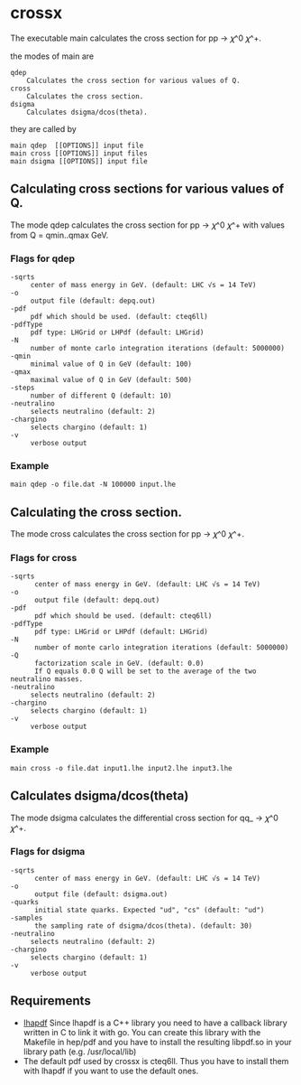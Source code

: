 crossx
======
The executable main calculates the cross section for pp → 𝜒^0 𝜒^+.

the modes of main are

    qdep
        Calculates the cross section for various values of Q.
    cross
        Calculates the cross section.
    dsigma  
        Calculates dsigma/dcos(theta).

they are called by

	main qdep  [[OPTIONS]] input file
	main cross [[OPTIONS]] input files
	main dsigma [[OPTIONS]] input file

Calculating cross sections for various values of Q.
---------------------------------------------------

The mode qdep calculates the cross section for pp → 𝜒^0 𝜒^+ with values from Q = qmin..qmax GeV.

### Flags for qdep
    -sqrts	
         center of mass energy in GeV. (default: LHC √s = 14 TeV)
    -o	
         output file (default: depq.out)
    -pdf	
         pdf which should be used. (default: cteq6ll)
    -pdfType
         pdf type: LHGrid or LHPdf (default: LHGrid)
    -N
         number of monte carlo integration iterations (default: 5000000)
    -qmin
         minimal value of Q in GeV (default: 100)
    -qmax
         maximal value of Q in GeV (default: 500)
    -steps
         number of different Q (default: 10)
    -neutralino
         selects neutralino (default: 2)
    -chargino
         selects chargino (default: 1)
    -v
         verbose output

### Example

	main qdep -o file.dat -N 100000 input.lhe

Calculating the cross section.
------------------------------

The mode cross calculates the cross section for pp → 𝜒^0 𝜒^+.

###  Flags for cross

    -sqrts
          center of mass energy in GeV. (default: LHC √s = 14 TeV)
    -o
          output file (default: depq.out)
    -pdf 
          pdf which should be used. (default: cteq6ll)
    -pdfType 
          pdf type: LHGrid or LHPdf (default: LHGrid)
    -N 
          number of monte carlo integration iterations (default: 5000000)
    -Q
          factorization scale in GeV. (default: 0.0)
          If Q equals 0.0 Q will be set to the average of the two neutralino masses.
    -neutralino
         selects neutralino (default: 2)
    -chargino
         selects chargino (default: 1)
    -v
         verbose output


### Example

    main cross -o file.dat input1.lhe input2.lhe input3.lhe

Calculates dsigma/dcos(theta)
-----------------------------

The mode dsigma calculates the differential cross section for qq_ → 𝜒^0 𝜒^+.
### Flags for dsigma

    -sqrts
          center of mass energy in GeV. (default: LHC √s = 14 TeV)
    -o
          output file (default: dsigma.out)
    -quarks
          initial state quarks. Expected "ud", "cs" (default: "ud")
    -samples  
          the sampling rate of dsigma/dcos(theta). (default: 30)
    -neutralino
         selects neutralino (default: 2)
    -chargino
         selects chargino (default: 1)
    -v
         verbose output

Requirements
------------
- [lhapdf](http://lhapdf.hepforge.org/)
  Since lhapdf is a C++ library you need to have a callback library written in C
  to link it with go.
  You can create this library with the Makefile in hep/pdf and you have to install
  the resulting libpdf.so in your library path (e.g. /usr/local/lib)
- The default pdf used by crossx is cteq6ll. Thus you have to install them with
  lhapdf if you want to use the default ones.
